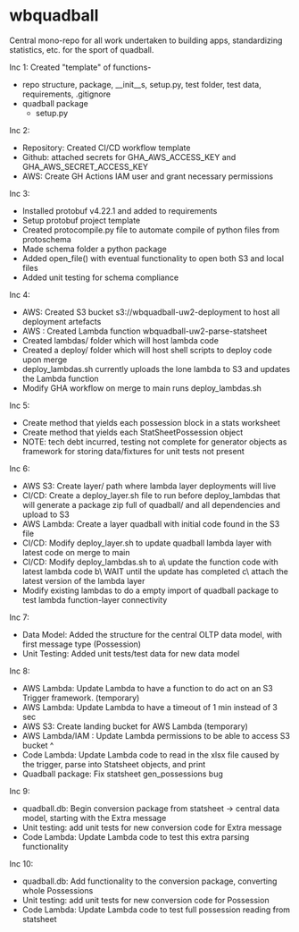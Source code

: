 # wbquadball
Central mono-repo for all work undertaken to building apps, standardizing statistics, etc. for the sport of quadball.

Inc 1: 
Created "template" of functions- 
* repo structure, package, __init__s, setup.py, test folder, test data, requirements, .gitignore
* quadball package
   * setup.py 

Inc 2: 
* Repository: Created CI/CD workflow template
* Github: attached secrets for GHA_AWS_ACCESS_KEY and GHA_AWS_SECRET_ACCESS_KEY
* AWS: Create GH Actions IAM user and grant necessary permissions

Inc 3: 
* Installed protobuf v4.22.1 and added to requirements
* Setup protobuf project template
* Created protocompile.py file to automate compile of python files from protoschema
* Made schema folder a python package
* Added open_file() with eventual functionality to open both S3 and local files
* Added unit testing for schema compliance


Inc 4: 
* AWS: Created S3 bucket s3://wbquadball-uw2-deployment to host all deployment artefacts
* AWS : Created Lambda function wbquadball-uw2-parse-statsheet
* Created lambdas/ folder which will host lambda code
* Created a deploy/ folder which will host shell scripts to deploy code upon merge
* deploy_lambdas.sh currently uploads the lone lambda to S3 and updates the Lambda function
* Modify GHA workflow on merge to main runs deploy_lambdas.sh

Inc 5: 
* Create method that yields each possession block in a stats worksheet
* Create method that yields each StatSheetPossession object
* NOTE: tech debt incurred, testing not complete for generator objects as framework for storing data/fixtures for unit tests not present

Inc 6: 
* AWS S3: Create layer/ path where lambda layer deployments will live
* CI/CD: Create a deploy_layer.sh file to run before deploy_lambdas that will generate a package zip full of quadball/ and all dependencies and upload to S3
* AWS Lambda: Create a layer quadball with initial code found in the S3 file
* CI/CD: Modify deploy_layer.sh to update quadball lambda layer with latest code on merge to main 
* CI/CD: Modify deploy_lambdas.sh to 
   a\ update the function code with latest lambda code 
   b\ WAIT until the update has completed
   c\ attach the latest version of the lambda layer
* Modify existing lambdas to do a empty import of quadball package to test lambda function-layer connectivity

Inc 7: 
* Data Model: Added the structure for the central OLTP data model, with first message type (Possession)
* Unit Testing: Added unit tests/test data for new data model 

Inc 8: 
* AWS Lambda: Update Lambda to have a function to do act on an S3 Trigger framework. (temporary) 
* AWS Lambda: Update Lambda to have a timeout of 1 min instead of 3 sec
* AWS S3: Create landing bucket for AWS Lambda (temporary)
* AWS Lambda/IAM : Update Lambda permissions to be able to access S3 bucket ^ 
* Code Lambda: Update Lambda code to read in the xlsx file caused by the trigger, parse into Statsheet objects, and print
* Quadball package: Fix statsheet gen_possessions bug


Inc 9: 
* quadball.db: Begin conversion package from statsheet -> central data model, starting with the Extra message
* Unit testing: add unit tests for new conversion code for Extra message
* Code Lambda: Update Lambda code to test this extra parsing functionality


Inc 10: 
* quadball.db: Add functionality to the conversion package, converting whole Possessions
* Unit testing: add unit tests for new conversion code for Possession
* Code Lambda: Update Lambda code to test full possession reading from statsheet